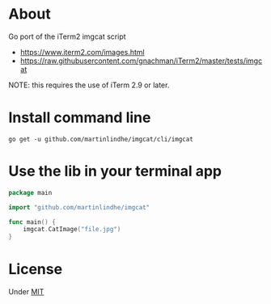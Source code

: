 # About

Go port of the iTerm2 imgcat script

* https://www.iterm2.com/images.html
* https://raw.githubusercontent.com/gnachman/iTerm2/master/tests/imgcat

NOTE: this requires the use of iTerm 2.9 or later.


# Install command line

    go get -u github.com/martinlindhe/imgcat/cli/imgcat


# Use the lib in your terminal app

```go
package main

import "github.com/martinlindhe/imgcat"

func main() {
    imgcat.CatImage("file.jpg")
}
```


# License

Under [MIT](LICENSE)
